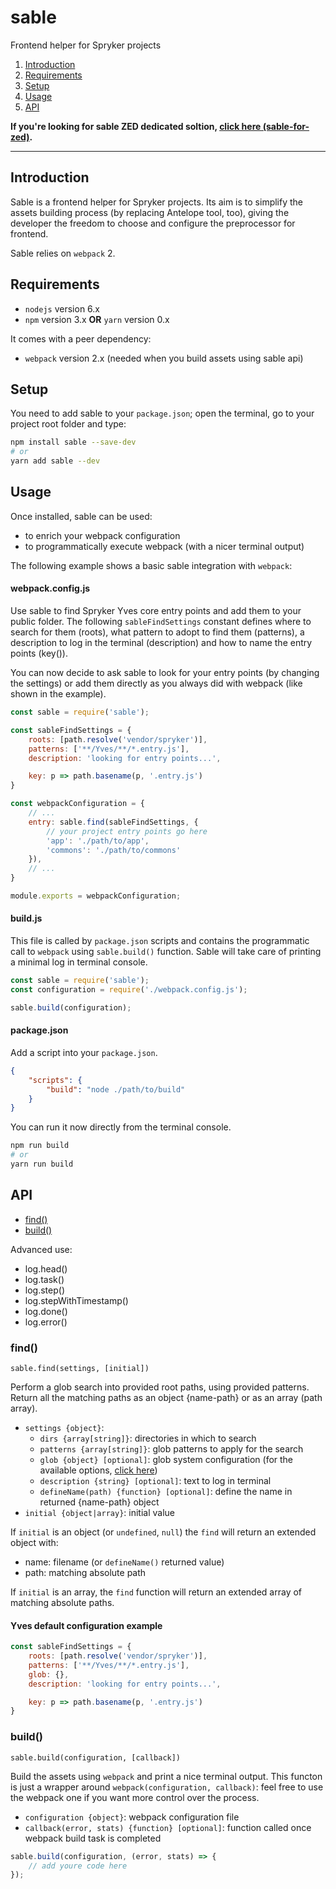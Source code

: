 # sable

Frontend helper for Spryker projects

1. [Introduction](#introduction)
2. [Requirements](#requirements)
3. [Setup](#setup)
4. [Usage](#usage)
5. [API](#api)

**If you're looking for sable ZED dedicated soltion, [click here (sable-for-zed)](https://github.com/spryker/sable-for-zed).**

---

## Introduction

Sable is a frontend helper for Spryker projects. 
Its aim is to simplify the assets building process (by replacing Antelope tool, too), 
giving the developer the freedom to choose and configure the preprocessor for frontend.

Sable relies on `webpack` 2.

## Requirements

- `nodejs` version 6.x
- `npm` version 3.x **OR** `yarn` version 0.x

It comes with a peer dependency:

- `webpack` version 2.x (needed when you build assets using sable api)

## Setup

You need to add sable to your `package.json`; 
open the terminal, go to your project root folder and type:

```bash
npm install sable --save-dev
# or 
yarn add sable --dev
```

## Usage

Once installed, sable can be used:

- to enrich your webpack configuration
- to programmatically execute webpack (with a nicer terminal output)

The following example shows a basic sable integration with `webpack`:

#### webpack.config.js
Use sable to find Spryker Yves core entry points and add them to your public folder.
The following `sableFindSettings` constant defines where to search for them (roots),
what pattern to adopt to find them (patterns), a description to log in the terminal
(description) and how to name the entry points (key()).

You can now decide to ask sable to look for your entry points (by changing the settings)
or add them directly as you always did with webpack (like shown in the example).

```js
const sable = require('sable');

const sableFindSettings = {
    roots: [path.resolve('vendor/spryker')],
    patterns: ['**/Yves/**/*.entry.js'],
    description: 'looking for entry points...',

    key: p => path.basename(p, '.entry.js')
}

const webpackConfiguration = {
    // ...
    entry: sable.find(sableFindSettings, {
        // your project entry points go here
        'app': './path/to/app',
        'commons': './path/to/commons'
    }),
    // ...
}

module.exports = webpackConfiguration;
```

#### build.js
This file is called by `package.json` scripts and contains the programmatic call to
`webpack` using `sable.build()` function. Sable will take care of printing a minimal
log in terminal console.

```js
const sable = require('sable');
const configuration = require('./webpack.config.js');

sable.build(configuration);
```

#### package.json
Add a script into your `package.json`. 

```json
{
    "scripts": {
        "build": "node ./path/to/build"
    }
}
```

You can run it now directly from the terminal console.

```bash
npm run build
# or 
yarn run build
```

## API

- [find()](#find)
- [build()](#build)

Advanced use:

- log.head()
- log.task()
- log.step()
- log.stepWithTimestamp()
- log.done()
- log.error()

### find()

```
sable.find(settings, [initial])
```

Perform a glob search into provided root paths, using provided patterns.
Return all the matching paths as an object {name-path} or as an array (path array). 

- `settings {object}`:
    - `dirs {array[string]}`: directories in which to search 
    - `patterns {array[string]}`: glob patterns to apply for the search
    - `glob {object} [optional]`: glob system configuration 
    (for the available options, [click here](https://github.com/isaacs/node-glob#options))
    - `description {string} [optional]`: text to log in terminal
    - `defineName(path) {function} [optional]`: define the name in returned {name-path} object
- `initial {object|array}`: initial value 

If `initial` is an object (or `undefined`, `null`) the `find` will return an extended object with:

- name: filename (or `defineName()` returned value)
- path: matching absolute path

If `initial` is an array, the `find` function will return an extended array of matching absolute paths.


#### Yves default configuration example

```js
const sableFindSettings = {
    roots: [path.resolve('vendor/spryker')],
    patterns: ['**/Yves/**/*.entry.js'],
    glob: {},
    description: 'looking for entry points...',

    key: p => path.basename(p, '.entry.js')
}
```

### build()

```
sable.build(configuration, [callback])
```

Build the assets using `webpack` and print a nice terminal output.
This functon is just a wrapper around `webpack(configuration, callback)`:
feel free to use the webpack one if you want more control over the process.

- `configuration {object}`: webpack configuration file
- `callback(error, stats) {function} [optional]`: function called once webpack build task is completed

```js
sable.build(configuration, (error, stats) => {
    // add youre code here
});
```

